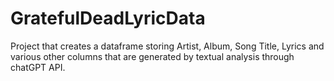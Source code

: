 # GratefulDeadLyricData
Project that creates a dataframe storing Artist, Album, Song Title, Lyrics and various other columns that are generated by textual analysis through chatGPT API.
